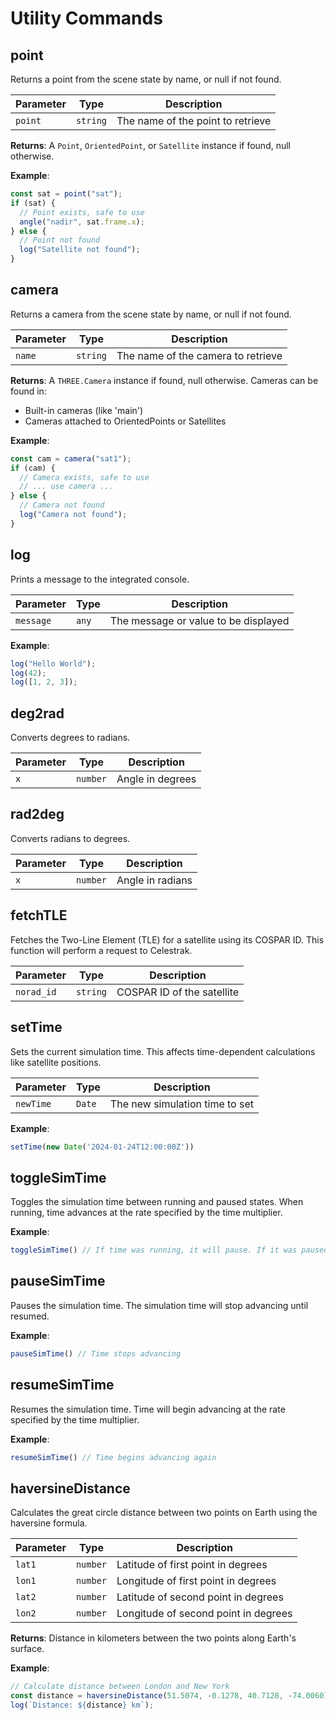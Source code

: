 # Utility Commands

## point

Returns a point from the scene state by name, or null if not found.

| Parameter | Type     | Description                           |
|-----------|----------|---------------------------------------|
| `point`   | `string` | The name of the point to retrieve     |

**Returns**: A `Point`, `OrientedPoint`, or `Satellite` instance if found, null otherwise.

**Example**:
```js
const sat = point("sat");
if (sat) {
  // Point exists, safe to use
  angle("nadir", sat.frame.x);
} else {
  // Point not found
  log("Satellite not found");
}
```

## camera

Returns a camera from the scene state by name, or null if not found.

| Parameter | Type     | Description                           |
|-----------|----------|---------------------------------------|
| `name`    | `string` | The name of the camera to retrieve    |

**Returns**: A `THREE.Camera` instance if found, null otherwise. Cameras can be found in:
- Built-in cameras (like 'main')
- Cameras attached to OrientedPoints or Satellites

**Example**:
```js
const cam = camera("sat1");
if (cam) {
  // Camera exists, safe to use
  // ... use camera ...
} else {
  // Camera not found
  log("Camera not found");
}
```

## log

Prints a message to the integrated console.

| Parameter | Type     | Description                           |
|-----------|----------|---------------------------------------|
| `message` | `any`    | The message or value to be displayed  |

**Example**:
```js
log("Hello World");
log(42);
log([1, 2, 3]);
```

## deg2rad

 Converts degrees to radians.

 | Parameter | Type     | Description         |
 |-----------|----------|---------------------|
 | `x`       | `number` | Angle in degrees    |

 ## rad2deg

 Converts radians to degrees.

 | Parameter | Type     | Description         |
 |-----------|----------|---------------------|
 | `x`       | `number` | Angle in radians    |

 ## fetchTLE

 Fetches the Two-Line Element (TLE) for a satellite using its COSPAR ID. This
function will perform a request to Celestrak.

 | Parameter   | Type     | Description                    |
 |-------------|----------|--------------------------------|
 | `norad_id`  | `string` | COSPAR ID of the satellite     |

 ## setTime

 Sets the current simulation time. This affects time-dependent calculations like
satellite positions.

 | Parameter   | Type     | Description                          |
 |-------------|----------|--------------------------------------|
 | `newTime`   | `Date`   | The new simulation time to set       |

 **Example**:
 ```js
 setTime(new Date('2024-01-24T12:00:00Z'))
 ```

## toggleSimTime

Toggles the simulation time between running and paused states. When running, time advances at the rate specified by the time multiplier.

**Example**:
```js
toggleSimTime() // If time was running, it will pause. If it was paused, it will resume.
```

## pauseSimTime

Pauses the simulation time. The simulation time will stop advancing until resumed.

**Example**:
```js
pauseSimTime() // Time stops advancing
```

## resumeSimTime

Resumes the simulation time. Time will begin advancing at the rate specified by the time multiplier.

**Example**:
```js
resumeSimTime() // Time begins advancing again
```

## haversineDistance

Calculates the great circle distance between two points on Earth using the haversine formula.

| Parameter | Type     | Description                           |
|-----------|----------|---------------------------------------|
| `lat1`    | `number` | Latitude of first point in degrees    |
| `lon1`    | `number` | Longitude of first point in degrees   |
| `lat2`    | `number` | Latitude of second point in degrees   |
| `lon2`    | `number` | Longitude of second point in degrees  |

**Returns**: Distance in kilometers between the two points along Earth's surface.

**Example**:
```js
// Calculate distance between London and New York
const distance = haversineDistance(51.5074, -0.1278, 40.7128, -74.0060);
log(`Distance: ${distance} km`);
```
